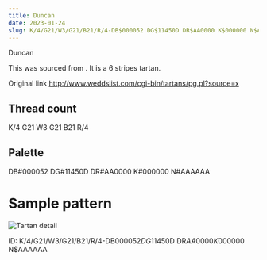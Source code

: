 ```yaml
---
title: Duncan
date: 2023-01-24
slug: K/4/G21/W3/G21/B21/R/4-DB$000052 DG$11450D DR$AA0000 K$000000 N$AAAAAA
---
```

Duncan

This was sourced from <no value>.  It is a 6 stripes tartan.

Original link http://www.weddslist.com/cgi-bin/tartans/pg.pl?source=x

## Thread count
K/4 G21 W3 G21 B21 R/4

## Palette
DB#000052 DG#11450D DR#AA0000 K#000000 N#AAAAAA

# Sample pattern

![Tartan detail](tartan.png "K/4 G21 W3 G21 B21 R/4 tartan")

ID: K/4/G21/W3/G21/B21/R/4-DB$000052 DG$11450D DR$AA0000 K$000000 N$AAAAAA